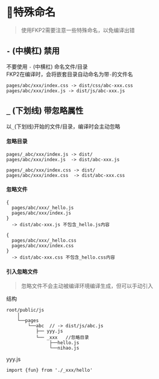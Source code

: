 # 特殊命名
> 使用FKP2需要注意一些特殊命名，以免编译出错   


## `-` (中横杠) 禁用
不要使用 `-` (中横杠) 命名文件/目录  
FKP2在编译时，会将嵌套目录自动命名为带`-`的文件名  
```
pages/abc/xxx/index.css -> dist/css/abc-xxx.css
pages/abc/xxx/index.js -> dist/js/abc-xxx.js
```

## `_` (下划线) 带忽略属性
以`_`(下划线)开始的文件/目录，编译时会主动忽略  

#### 忽略目录
```
pages/_abc/xxx/index.js -> dist/
pages/abc/xxx/index.js  -> dist/abc-xxx.js

pages/_abc/xxx/index.css -> dist/
pages/abc/xxx/index.css  -> dist/abc-xxx.css

```

#### 忽略文件
```
{
  pages/abc/xxx/_hello.js
  pages/abc/xxx/index.js
}
  -> dist/abc-xxx.js 不包含_hello.js内容  

{
  pages/abc/xxx/_hello.css
  pages/abc/xxx/index.css
}
  -> dist/abc-xxx.css 不包含_hello.css内容

```

#### 引入忽略文件  
> 忽略文件不会主动被编译环境编译生成，但可以手动引入  

结构
```
root/public/js
    │
    └──pages
        └──abc  // -> dist/js/abc.js
           ├── yyy.js
           └── _xxx   //忽略目录
                ├──hello.js
                └──nihao.js

```

yyy.js  
```
import {fun} from './_xxx/hello'
```
